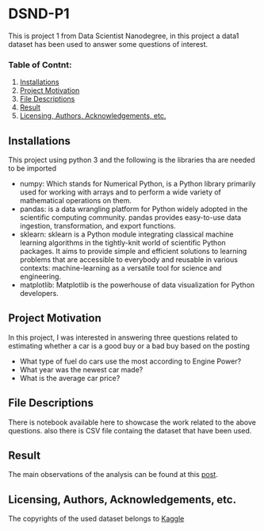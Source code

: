 # DSND-P1
This is project 1 from Data Scientist Nanodegree, in this project a data1 dataset has been used to answer some questions of interest.
### Table of Contnt:
1. [Installations](#installation)
2. [Project Motivation](#ProjectMotivation)
3. [File Descriptions](#FileDescriptions)
4. [Result](#result)
5. [Licensing, Authors, Acknowledgements, etc.](#LAA)

## Installations <a name="installation"></a>
This project using python 3 and the following is the libraries tha are needed to be imported
- numpy: Which stands for Numerical Python, is a Python library primarily used for working with arrays and to perform a wide variety of mathematical operations on them.
- pandas: is a data wrangling platform for Python widely adopted in the scientific computing community. pandas provides easy-to-use data ingestion, transformation, and export functions.
- sklearn: sklearn is a Python module integrating classical machine learning algorithms in the tightly-knit world of scientific Python packages. It aims to provide simple and efficient solutions to learning problems that are accessible to everybody and reusable in various contexts: machine-learning as a versatile tool for science and engineering.
- matplotlib: Matplotlib is the powerhouse of data visualization for Python developers.

## Project Motivation <a name="ProjectMotivation"></a>
In this project, I was interested in answering three questions related to estimating whether a car is a good buy or a bad buy based on the posting
- What type of fuel do cars use the most according to Engine Power?
- What year was the newest car made?
- What is the average car price?

## File Descriptions <a name="FileDescriptions"></a>
There is notebook available here to showcase the work related to the above questions.
also there is CSV file containg the dataset that have been used.

## Result<a name="result"></a>
The main observations of the analysis can be found at this [post](https://medium.com/@jalalalhamami/processing-cars-data-to-facilitate-its-handling-and-benefit-a6a6b9b82cc4).

## Licensing, Authors, Acknowledgements, etc. <a name="LAA"></a>
The copyrights of the used dataset belongs to [Kaggle](https://www.kaggle.com/)
